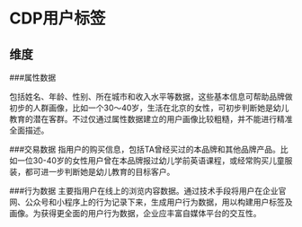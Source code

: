 # CDP用户标签

## 维度

###属性数据

包括姓名、年龄、性别、所在城市和收入水平等数据，这些基本信息可帮助品牌做初步的人群画像，比如一个30～40岁，生活在北京的女性，可初步判断她是幼儿教育的潜在客群。不过仅通过属性数据建立的用户画像比较粗糙，并不能进行精准全面描述。

###交易数据
指用户的购买信息，包括TA曾经买过的本品牌和其他品牌产品。比如一位30-40岁的女性用户曾在本品牌报过幼儿学前英语课程，或经常购买儿童服装，都可进一步判断她是幼儿教育的目标客户。

###行为数据
主要指用户在线上的浏览内容数据。通过技术手段将用户在企业官网、公众号和小程序上的行为记录下来，生成用户行为数据，用以构建用户标签及画像。为获得更全面的用户行为数据，企业应丰富自媒体平台的交互性。

